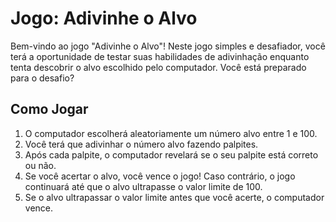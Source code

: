 # Jogo: Adivinhe o Alvo

Bem-vindo ao jogo "Adivinhe o Alvo"! Neste jogo simples e desafiador, você terá a oportunidade de testar suas habilidades de adivinhação enquanto tenta descobrir o alvo escolhido pelo computador. Você está preparado para o desafio?

## Como Jogar

1. O computador escolherá aleatoriamente um número alvo entre 1 e 100.
2. Você terá que adivinhar o número alvo fazendo palpites.
3. Após cada palpite, o computador revelará se o seu palpite está correto ou não.
4. Se você acertar o alvo, você vence o jogo! Caso contrário, o jogo continuará até que o alvo ultrapasse o valor limite de 100.
5. Se o alvo ultrapassar o valor limite antes que você acerte, o computador vence.
